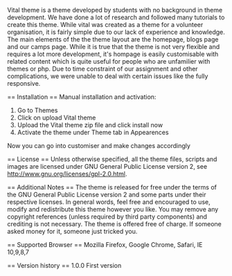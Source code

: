 Vital theme is a theme developed by students with no background in theme development.
We have done a lot of research and followed many tutorials to create this theme. While vital was created as a theme for a volunteer organisation, it is fairly simple due to our lack of experience and knowledge. The main elements of the the theme layout are the homepage, blogs page and our camps page. While it is true that the theme is not very flexible and requires a lot more development, it's hompage is easily customisable with related content which is quite useful for people who are unfamilier with themes or php. Due to time constraint of our assignment and other complications, we were unable to deal with certain issues like the fully responsive.

== Installation ==
Manual installation and activation:

1. Go to Themes
2. Click on upload Vital theme
3. Upload the Vital theme zip file and click install now
4. Activate the theme under Theme tab in Appearences

Now you can go into customiser and make changes accordingly


== License ==
Unless otherwise specified, all the theme files, scripts and images
are licensed under GNU General Public License version 2, see http://www.gnu.org/licenses/gpl-2.0.html.

== Additional Notes ==
The theme is released for free under the terms of the GNU General Public License version 2
and some parts under their respective licenses.
In general words, feel free and encouraged to use, modify and redistribute this theme however you like.
You may remove any copyright references (unless required by third party components) and crediting is not necessary.
The theme is offered free of charge. If someone asked money for it, someone just tricked you.

== Supported Browser ==
Mozilla Firefox, Google Chrome, Safari, IE 10,9,8,7

== Version history ==
1.0.0 First version
